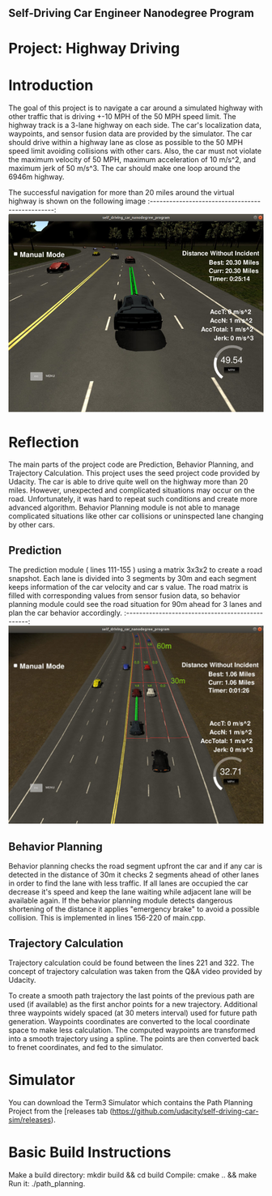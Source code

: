 
## Self-Driving Car Engineer Nanodegree Program
# Project: Highway Driving

# Introduction

The goal of this project is to navigate a car around a simulated highway with other traffic that is driving +-10 MPH of the 50 MPH speed limit. The highway track is a 3-lane highway on each side. The car's localization data, waypoints, and sensor fusion data are provided by the simulator. The car should drive within a highway lane as close as possible to the 50 MPH speed limit avoiding collisions with other cars. Also, the car must not violate the maximum velocity of 50 MPH, maximum acceleration of 10 m/s^2, and maximum jerk of 50 m/s^3. The car should make one loop around the 6946m highway.

The successful navigation for more than 20 miles around the virtual highway is shown on the following image
:------------------------------------------------:
<img src="./images/img1.jpg" width="800">

# Reflection
The main parts of the project code are Prediction, Behavior Planning, and Trajectory Calculation. This project uses the seed project code provided by Udacity. The car is able to drive quite well on the highway more than 20 miles. However, unexpected and complicated situations may occur on the road. Unfortunately, it was hard to repeat such conditions and create more advanced algorithm. Behavior Planning module is not able to manage complicated situations like other car collisions or uninspected lane changing by other cars. 


## Prediction
The prediction module ( lines 111-155 ) using a matrix 3x3x2 to create a road snapshot. Each lane is divided into 3 segments by 30m and each segment keeps information of the car velocity and car s value. The road matrix is filled with corresponding values from sensor fusion data, so behavior planning module could see the road situation for 90m ahead for 3 lanes and plan the car behavior accordingly.
:------------------------------------------------:
<img src="./images/img2.jpg" width="800">


## Behavior Planning
Behavior planning checks the road segment upfront the car and if any car is detected in the distance of 30m it checks 2 segments ahead of other lanes in order to find the lane with less traffic. If all lanes are occupied the car decrease it's speed and keep the lane waiting while adjacent lane will be available again. If the behavior planning module detects dangerous shortening of the distance it applies "emergency brake" to avoid a possible collision. This is implemented in lines 156-220 of main.cpp.


## Trajectory Calculation
Trajectory calculation could be found between the lines 221 and 322. The concept of trajectory calculation was taken from the Q&A video provided by Udacity.  
 
To create a smooth path trajectory the last points of the previous path are used (if available) as the first anchor points for a new trajectory. Additional three waypoints widely spaced (at 30 meters interval) used for future path generation. Waypoints coordinates are converted to the local coordinate space to make less calculation. The computed waypoints are transformed into a smooth trajectory using a spline. The points are then converted back to frenet coordinates, and fed to the simulator.    

 
# Simulator
You can download the Term3 Simulator which contains the Path Planning Project from the [releases tab (https://github.com/udacity/self-driving-car-sim/releases).

# Basic Build Instructions
Make a build directory: mkdir build && cd build
Compile: cmake .. && make
Run it: ./path_planning.

